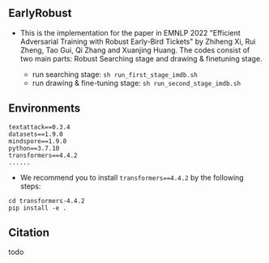 ## EarlyRobust
- This is the implementation for the paper in EMNLP 2022 "Efficient Adversarial Training with Robust Early-Bird Tickets" by Zhiheng Xi, Rui Zheng, Tao Gui, Qi Zhang and Xuanjing Huang. The codes consist of two main parts: Robust Searching stage and drawing & finetuning stage.

    - run searching stage: `sh run_first_stage_imdb.sh`
    - run drawing & fine-tuning stage: `sh run_second_stage_imdb.sh`
## Environments
```
textattack==0.3.4
datasets==1.9.0
mindspore==1.9.0
python==3.7.10
transformers==4.4.2
......
```
- We recommend you to install `transformers==4.4.2` by the following steps:
```shell script
cd transformers-4.4.2
pip install -e .
```

## Citation
todo

